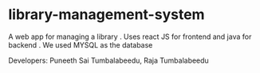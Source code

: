 # library-management-system
A web app for managing a library . Uses react JS for frontend and java for backend . We used MYSQL as the database 

Developers: Puneeth Sai Tumbalabeedu, Raja Tumbalabeedu